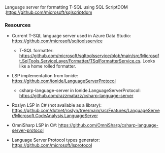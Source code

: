 Language server for formatting T-SQL using SQL ScriptDOM :https://github.com/microsoft/sqlscriptdom

### Resources

* Current T-SQL language server used in Azure Data Studio: https://github.com/microsoft/sqltoolsservice
  * T-SQL formatter: https://github.com/microsoft/sqltoolsservice/blob/main/src/Microsoft.SqlTools.ServiceLayer/Formatter/TSqlFormatterService.cs. Looks like a home rolled formatter.
* LSP implementation from Ionide: https://github.com/ionide/LanguageServerProtocol
  * csharp-language-server in Ionide.LanguageServerProtocol: https://github.com/razzmatazz/csharp-language-server
* Roslyn LSP in C# (not available as a library): https://github.com/dotnet/roslyn/tree/main/src/Features/LanguageServer/Microsoft.CodeAnalysis.LanguageServer
* OmniSharp LSP in C#: https://github.com/OmniSharp/csharp-language-server-protocol

* Language Server Protocol types generator: https://github.com/microsoft/lsprotocol

